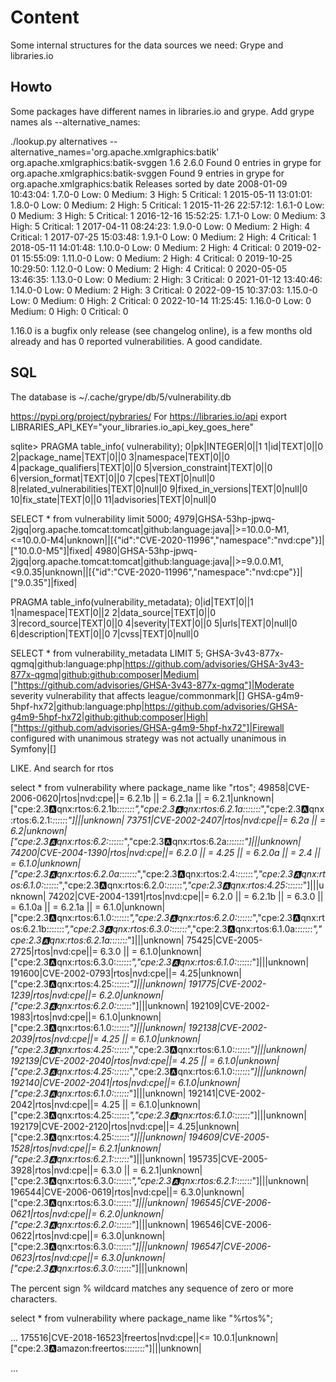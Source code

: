 # Content

Some internal structures for the data sources we need: Grype and libraries.io


## Howto

Some packages have different names in libraries.io and grype. Add grype names als --alternative_names:

./lookup.py alternatives --alternative_names='org.apache.xmlgraphics:batik'  org.apache.xmlgraphics:batik-svggen 1.6
2.6.0
Found 0 entries in grype for org.apache.xmlgraphics:batik-svggen
Found 9 entries in grype for org.apache.xmlgraphics:batik
Releases sorted by date
2008-01-09 10:43:04: 1.7.0-0 Low: 0 Medium: 3 High: 5 Critical: 1
2015-05-11 13:01:01: 1.8.0-0 Low: 0 Medium: 2 High: 5 Critical: 1
2015-11-26 22:57:12: 1.6.1-0 Low: 0 Medium: 3 High: 5 Critical: 1
2016-12-16 15:52:25: 1.7.1-0 Low: 0 Medium: 3 High: 5 Critical: 1
2017-04-11 08:24:23: 1.9.0-0 Low: 0 Medium: 2 High: 4 Critical: 1
2017-07-25 15:03:48: 1.9.1-0 Low: 0 Medium: 2 High: 4 Critical: 1
2018-05-11 14:01:48: 1.10.0-0 Low: 0 Medium: 2 High: 4 Critical: 0
2019-02-01 15:55:09: 1.11.0-0 Low: 0 Medium: 2 High: 4 Critical: 0
2019-10-25 10:29:50: 1.12.0-0 Low: 0 Medium: 2 High: 4 Critical: 0
2020-05-05 13:46:35: 1.13.0-0 Low: 0 Medium: 2 High: 3 Critical: 0
2021-01-12 13:40:46: 1.14.0-0 Low: 0 Medium: 2 High: 3 Critical: 0
2022-09-15 10:37:03: 1.15.0-0 Low: 0 Medium: 0 High: 2 Critical: 0
2022-10-14 11:25:45: 1.16.0-0 Low: 0 Medium: 0 High: 0 Critical: 0

1.16.0 is a bugfix only release (see changelog online), is a few months old already and has 0 reported vulnerabilities. A good candidate.




## SQL

The database is ~/.cache/grype/db/5/vulnerability.db

https://pypi.org/project/pybraries/
For https://libraries.io/api
export LIBRARIES_API_KEY="your_libraries.io_api_key_goes_here"

sqlite> PRAGMA table_info( vulnerability);
0|pk|INTEGER|0||1
1|id|TEXT|0||0
2|package_name|TEXT|0||0
3|namespace|TEXT|0||0
4|package_qualifiers|TEXT|0||0
5|version_constraint|TEXT|0||0
6|version_format|TEXT|0||0
7|cpes|TEXT|0|null|0
8|related_vulnerabilities|TEXT|0|null|0
9|fixed_in_versions|TEXT|0|null|0
10|fix_state|TEXT|0||0
11|advisories|TEXT|0|null|0

SELECT * from vulnerability limit 5000;
4979|GHSA-53hp-jpwq-2jgq|org.apache.tomcat:tomcat|github:language:java||>=10.0.0-M1,<=10.0.0-M4|unknown||[{"id":"CVE-2020-11996","namespace":"nvd:cpe"}]|["10.0.0-M5"]|fixed|
4980|GHSA-53hp-jpwq-2jgq|org.apache.tomcat:tomcat|github:language:java||>=9.0.0.M1,<9.0.35|unknown||[{"id":"CVE-2020-11996","namespace":"nvd:cpe"}]|["9.0.35"]|fixed|



PRAGMA table_info(vulnerability_metadata);
0|id|TEXT|0||1
1|namespace|TEXT|0||2
2|data_source|TEXT|0||0
3|record_source|TEXT|0||0
4|severity|TEXT|0||0
5|urls|TEXT|0|null|0
6|description|TEXT|0||0
7|cvss|TEXT|0|null|0

SELECT * from vulnerability_metadata LIMIT 5;
GHSA-3v43-877x-qgmq|github:language:php|https://github.com/advisories/GHSA-3v43-877x-qgmq|github:github:composer|Medium|["https://github.com/advisories/GHSA-3v43-877x-qgmq"]|Moderate severity vulnerability that affects league/commonmark|[]
GHSA-g4m9-5hpf-hx72|github:language:php|https://github.com/advisories/GHSA-g4m9-5hpf-hx72|github:github:composer|High|["https://github.com/advisories/GHSA-g4m9-5hpf-hx72"]|Firewall configured with unanimous strategy was not actually unanimous in Symfony|[]


LIKE. And search for rtos

select * from vulnerability where package_name like "rtos";
49858|CVE-2006-0620|rtos|nvd:cpe||= 6.2.1b || = 6.2.1a || = 6.2.1|unknown|["cpe:2.3:a:qnx:rtos:6.2.1b:*:*:*:*:*:*:*","cpe:2.3:a:qnx:rtos:6.2.1a:*:*:*:*:*:*:*","cpe:2.3:a:qnx:rtos:6.2.1:*:*:*:*:*:*:*"]|||unknown|
73751|CVE-2002-2407|rtos|nvd:cpe||= 6.2a || = 6.2|unknown|["cpe:2.3:a:qnx:rtos:6.2:*:*:*:*:*:*:*","cpe:2.3:a:qnx:rtos:6.2a:*:*:*:*:*:*:*"]|||unknown|
74200|CVE-2004-1390|rtos|nvd:cpe||= 6.2.0 || = 4.25 || = 6.2.0a || = 2.4 || = 6.1.0|unknown|["cpe:2.3:a:qnx:rtos:6.2.0a:*:*:*:*:*:*:*","cpe:2.3:a:qnx:rtos:2.4:*:*:*:*:*:*:*","cpe:2.3:a:qnx:rtos:6.1.0:*:*:*:*:*:*:*","cpe:2.3:a:qnx:rtos:6.2.0:*:*:*:*:*:*:*","cpe:2.3:a:qnx:rtos:4.25:*:*:*:*:*:*:*"]|||unknown|
74202|CVE-2004-1391|rtos|nvd:cpe||= 6.2.0 || = 6.2.1b || = 6.3.0 || = 6.1.0a || = 6.2.1a || = 6.1.0|unknown|["cpe:2.3:a:qnx:rtos:6.1.0:*:*:*:*:*:*:*","cpe:2.3:a:qnx:rtos:6.2.0:*:*:*:*:*:*:*","cpe:2.3:a:qnx:rtos:6.2.1b:*:*:*:*:*:*:*","cpe:2.3:a:qnx:rtos:6.3.0:*:*:*:*:*:*:*","cpe:2.3:a:qnx:rtos:6.1.0a:*:*:*:*:*:*:*","cpe:2.3:a:qnx:rtos:6.2.1a:*:*:*:*:*:*:*"]|||unknown|
75425|CVE-2005-2725|rtos|nvd:cpe||= 6.3.0 || = 6.1.0|unknown|["cpe:2.3:a:qnx:rtos:6.3.0:*:*:*:*:*:*:*","cpe:2.3:a:qnx:rtos:6.1.0:*:*:*:*:*:*:*"]|||unknown|
191600|CVE-2002-0793|rtos|nvd:cpe||= 4.25|unknown|["cpe:2.3:a:qnx:rtos:4.25:*:*:*:*:*:*:*"]|||unknown|
191775|CVE-2002-1239|rtos|nvd:cpe||= 6.2.0|unknown|["cpe:2.3:a:qnx:rtos:6.2.0:*:*:*:*:*:*:*"]|||unknown|
192109|CVE-2002-1983|rtos|nvd:cpe||= 6.1.0|unknown|["cpe:2.3:a:qnx:rtos:6.1.0:*:*:*:*:*:*:*"]|||unknown|
192138|CVE-2002-2039|rtos|nvd:cpe||= 4.25 || = 6.1.0|unknown|["cpe:2.3:a:qnx:rtos:4.25:*:*:*:*:*:*:*","cpe:2.3:a:qnx:rtos:6.1.0:*:*:*:*:*:*:*"]|||unknown|
192139|CVE-2002-2040|rtos|nvd:cpe||= 4.25 || = 6.1.0|unknown|["cpe:2.3:a:qnx:rtos:4.25:*:*:*:*:*:*:*","cpe:2.3:a:qnx:rtos:6.1.0:*:*:*:*:*:*:*"]|||unknown|
192140|CVE-2002-2041|rtos|nvd:cpe||= 6.1.0|unknown|["cpe:2.3:a:qnx:rtos:6.1.0:*:*:*:*:*:*:*"]|||unknown|
192141|CVE-2002-2042|rtos|nvd:cpe||= 4.25 || = 6.1.0|unknown|["cpe:2.3:a:qnx:rtos:4.25:*:*:*:*:*:*:*","cpe:2.3:a:qnx:rtos:6.1.0:*:*:*:*:*:*:*"]|||unknown|
192179|CVE-2002-2120|rtos|nvd:cpe||= 4.25|unknown|["cpe:2.3:a:qnx:rtos:4.25:*:*:*:*:*:*:*"]|||unknown|
194609|CVE-2005-1528|rtos|nvd:cpe||= 6.2.1|unknown|["cpe:2.3:a:qnx:rtos:6.2.1:*:*:*:*:*:*:*"]|||unknown|
195735|CVE-2005-3928|rtos|nvd:cpe||= 6.3.0 || = 6.2.1|unknown|["cpe:2.3:a:qnx:rtos:6.3.0:*:*:*:*:*:*:*","cpe:2.3:a:qnx:rtos:6.2.1:*:*:*:*:*:*:*"]|||unknown|
196544|CVE-2006-0619|rtos|nvd:cpe||= 6.3.0|unknown|["cpe:2.3:a:qnx:rtos:6.3.0:*:*:*:*:*:*:*"]|||unknown|
196545|CVE-2006-0621|rtos|nvd:cpe||= 6.2.0|unknown|["cpe:2.3:a:qnx:rtos:6.2.0:*:*:*:*:*:*:*"]|||unknown|
196546|CVE-2006-0622|rtos|nvd:cpe||= 6.3.0|unknown|["cpe:2.3:a:qnx:rtos:6.3.0:*:*:*:*:*:*:*"]|||unknown|
196547|CVE-2006-0623|rtos|nvd:cpe||= 6.3.0|unknown|["cpe:2.3:a:qnx:rtos:6.3.0:*:*:*:*:*:*:*"]|||unknown|

The percent sign % wildcard matches any sequence of zero or more characters.

select * from vulnerability where package_name like "%rtos%";

...
175516|CVE-2018-16523|freertos|nvd:cpe||<= 10.0.1|unknown|["cpe:2.3:a:amazon:freertos:*:*:*:*:*:*:*:*"]|||unknown|

...
